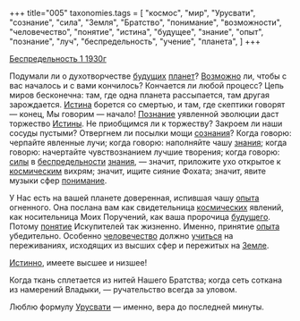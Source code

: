 +++
title="005"
taxonomies.tags = [
 "космос",
 "мир",
 "Урусвати",
 "сознание",
 "сила",
 "Земля",
 "Братство",
 "понимание",
 "возможности",
 "человечество",
 "понятие",
 "истина",
 "будущее",
 "знание",
 "опыт",
 "познание",
 "луч",
 "беспредельность",
 "учение",
 "планета",
]
+++

[Беспредельность 1 1930г](/agni/1930)

Подумали ли о духотворчестве [будущих](/tags/будущее) [планет](/tags/планета)? [Возможно](/tags/возможности) ли, чтобы с вас началось и с вами кончилось? Кончается ли любой процесс? Цепь миров бесконечна: там, где одна планета рассыпается, там другая зарождается. [Истина](/tags/истина) борется со смертью, и там, где скептики говорят — конец, Мы говорим — начало! [Познание](/tags/познание) уявленной эволюции даст торжество [Истины](/tags/истина). Не приобщимся ли к торжеству? Закроем ли наши сосуды пустыми? Отвергнем ли посылки мощи [сознания](/tags/сознание)? Когда говорю: черпайте явленные лучи; когда говорю: наполняйте чашу [знания](/tags/знание); когда говорю: начертайте чувствознанием лучшие творения; когда говорю: [силы](/tags/сила) в [беспредельности](/tags/беспредельность) [знания](/tags/знание), — значит, приложите ухо открытое к [космическим](/tags/космос) вихрям; значит, ищите сияние Фохата; значит, явите музыки сфер [понимание](/tags/понимание).   

У Нас есть на вашей планете доверенная, испившая чашу [опыта](/tags/опыт) огненного. Она послана вам как свидетельница [космических](/tags/космос) явлений, как носительница Моих Поручений, как ваша пророчица [будущего](/tags/будущее). Потому [понятие](/tags/понятие) Искупителей так жизненно. Именно, принятие [опыта](/tags/опыт) убедительно. Особенно [человечество](/tags/человечество) должно [учиться](/tags/учение) на переживаниях, исходящих из высших сфер и пережитых на [Земле](/tags/Земля).   

[Истинно](/tags/истина), имеете высшее и низшее!   

Когда ткань сплетается из нитей Нашего Братства; когда сеть соткана из намерений Владыки, — ручательство всегда за уловом.   

Люблю формулу [Урусвати](/tags/Урусвати) — именно, вера до последней минуты.